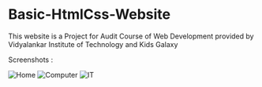 # Basic-HtmlCss-Website
This website is a Project for Audit Course of Web Development provided by Vidyalankar Institute of Technology and  Kids Galaxy


Screenshots :



![Home](https://user-images.githubusercontent.com/80825073/128835543-a16e6d6a-0b18-4907-82a0-0252ede6a286.JPG)
![Computer](https://user-images.githubusercontent.com/80825073/128835549-04d9fa1b-6486-423e-a4b7-d35b025160ab.JPG)
![IT](https://user-images.githubusercontent.com/80825073/128835554-69a616d6-392b-4356-936c-6aaa5caf32ab.JPG)
